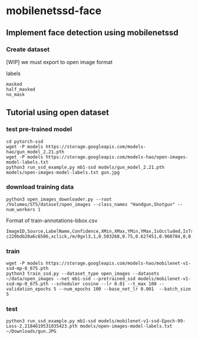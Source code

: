 # mobilenetssd-face

## Implement face detection using mobilenetssd

### Create dataset

[WIP] we must export to open image format

labels

```
masked
half_masked
no_mask
```

## Tutorial using open dataset

### test pre-trained model

```
cd pytorch-ssd
wget -P models https://storage.googleapis.com/models-hao/gun_model_2.21.pth
wget -P models https://storage.googleapis.com/models-hao/open-images-model-labels.txt
python3 run_ssd_example.py mb1-ssd models/gun_model_2.21.pth models/open-images-model-labels.txt gun.jpg
```

### download training data

```
python3 open_images_downloader.py --root /Volumes/ST5/dataset/open_images --class_names "Handgun,Shotgun" --num_workers 1
```

Format of train-annotations-bbox.csv

```
ImageID,Source,LabelName,Confidence,XMin,XMax,YMin,YMax,IsOccluded,IsTruncated,IsGroupOf,IsDepiction,IsInside,id,ClassName
c220bdb28a6c6506,xclick,/m/0gxl3,1,0.503268,0.75,0.627451,0.960784,0,0,0,0,0,/m/0gxl3,Handgun
```

### train

```
wget -P models https://storage.googleapis.com/models-hao/mobilenet-v1-ssd-mp-0_675.pth
python3 train_ssd.py --dataset_type open_images --datasets ~/data/open_images --net mb1-ssd --pretrained_ssd models/mobilenet-v1-ssd-mp-0_675.pth --scheduler cosine --lr 0.01 --t_max 100 --validation_epochs 5 --num_epochs 100 --base_net_lr 0.001  --batch_size 5
```

### test

```
python3 run_ssd_example.py mb1-ssd models/mobilenet-v1-ssd-Epoch-99-Loss-2.2184619531035423.pth models/open-images-model-labels.txt ~/Downloads/gun.JPG
```


